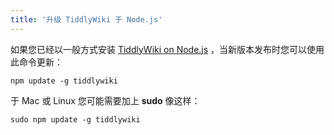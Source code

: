 ```yaml
---
title: '升级 TiddlyWiki 于 Node.js'
---
```


如果您已经以一般方式安装 [TiddlyWiki on Node.js](#TiddlyWiki%20on%20Node.js) ，当新版本发布时您可以使用此命令更新：

```
npm update -g tiddlywiki
```

于 Mac 或 Linux 您可能需要加上 **sudo** 像这样：

```
sudo npm update -g tiddlywiki
```
